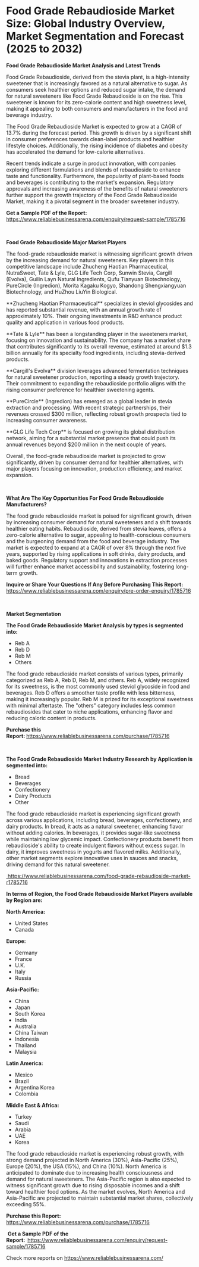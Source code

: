 <p><h1>Food Grade Rebaudioside Market Size: Global Industry Overview, Market Segmentation and Forecast (2025 to 2032)</h1></p><p><strong>Food Grade Rebaudioside Market Analysis and Latest Trends</strong></p>
<p><p>Food Grade Rebaudioside, derived from the stevia plant, is a high-intensity sweetener that is increasingly favored as a natural alternative to sugar. As consumers seek healthier options and reduced sugar intake, the demand for natural sweeteners like Food Grade Rebaudioside is on the rise. This sweetener is known for its zero-calorie content and high sweetness level, making it appealing to both consumers and manufacturers in the food and beverage industry.</p><p>The Food Grade Rebaudioside Market is expected to grow at a CAGR of 13.7% during the forecast period. This growth is driven by a significant shift in consumer preferences towards clean-label products and healthier lifestyle choices. Additionally, the rising incidence of diabetes and obesity has accelerated the demand for low-calorie alternatives. </p><p>Recent trends indicate a surge in product innovation, with companies exploring different formulations and blends of rebaudioside to enhance taste and functionality. Furthermore, the popularity of plant-based foods and beverages is contributing to the market's expansion. Regulatory approvals and increasing awareness of the benefits of natural sweeteners further support the growth trajectory of the Food Grade Rebaudioside Market, making it a pivotal segment in the broader sweetener industry.</p></p>
<p><strong>Get a Sample PDF of the Report:&nbsp;</strong> <a href="https://www.reliablebusinessarena.com/enquiry/request-sample/1785716?utm_campaign=1892&utm_medium=2&utm_source=Github&utm_content=ia&utm_term=25032025&utm_id=food-grade-rebaudioside">https://www.reliablebusinessarena.com/enquiry/request-sample/1785716</a></p>
<p>&nbsp;</p>
<p><strong>Food Grade Rebaudioside Major Market Players</strong></p>
<p><p>The food-grade rebaudioside market is witnessing significant growth driven by the increasing demand for natural sweeteners. Key players in this competitive landscape include Zhucheng Haotian Pharmaceutical, NutraSweet, Tate & Lyle, GLG Life Tech Corp, Sunwin Stevia, Cargill (Evolva), Guilin Layn Natural Ingredients, Qufu Tianyuan Biotechnology, PureCircle (Ingredion), Morita Kagaku Kogyo, Shandong Shengxiangyuan Biotechnology, and HuZhou LiuYin Biological.</p><p>**Zhucheng Haotian Pharmaceutical** specializes in steviol glycosides and has reported substantial revenue, with an annual growth rate of approximately 10%. Their ongoing investments in R&D enhance product quality and application in various food products.</p><p>**Tate & Lyle** has been a longstanding player in the sweeteners market, focusing on innovation and sustainability. The company has a market share that contributes significantly to its overall revenue, estimated at around $1.3 billion annually for its specialty food ingredients, including stevia-derived products.</p><p>**Cargill's Evolva** division leverages advanced fermentation techniques for natural sweetener production, reporting a steady growth trajectory. Their commitment to expanding the rebaudioside portfolio aligns with the rising consumer preference for healthier sweetening agents.</p><p>**PureCircle** (Ingredion) has emerged as a global leader in stevia extraction and processing. With recent strategic partnerships, their revenues crossed $300 million, reflecting robust growth prospects tied to increasing consumer awareness.</p><p>**GLG Life Tech Corp** is focused on growing its global distribution network, aiming for a substantial market presence that could push its annual revenues beyond $200 million in the next couple of years.</p><p>Overall, the food-grade rebaudioside market is projected to grow significantly, driven by consumer demand for healthier alternatives, with major players focusing on innovation, production efficiency, and market expansion.</p></p>
<p>&nbsp;</p>
<p><strong>What Are The Key Opportunities For Food Grade Rebaudioside Manufacturers?</strong></p>
<p><p>The food grade rebaudioside market is poised for significant growth, driven by increasing consumer demand for natural sweeteners and a shift towards healthier eating habits. Rebaudioside, derived from stevia leaves, offers a zero-calorie alternative to sugar, appealing to health-conscious consumers and the burgeoning demand from the food and beverage industry. The market is expected to expand at a CAGR of over 8% through the next five years, supported by rising applications in soft drinks, dairy products, and baked goods. Regulatory support and innovations in extraction processes will further enhance market accessibility and sustainability, fostering long-term growth.</p></p>
<p><strong>Inquire or Share Your Questions If Any Before Purchasing This Report:</strong> <a href="https://www.reliablebusinessarena.com/enquiry/pre-order-enquiry/1785716?utm_campaign=1892&utm_medium=2&utm_source=Github&utm_content=ia&utm_term=25032025&utm_id=food-grade-rebaudioside">https://www.reliablebusinessarena.com/enquiry/pre-order-enquiry/1785716</a></p>
<p>&nbsp;</p>
<p><strong>Market Segmentation</strong></p>
<p><strong>The Food Grade Rebaudioside Market Analysis by types is segmented into:</strong></p>
<p><ul><li>Reb A</li><li>Reb D</li><li>Reb M</li><li>Others</li></ul></p>
<p><p>The food grade rebaudioside market consists of various types, primarily categorized as Reb A, Reb D, Reb M, and others. Reb A, widely recognized for its sweetness, is the most commonly used steviol glycoside in food and beverages. Reb D offers a smoother taste profile with less bitterness, making it increasingly popular. Reb M is prized for its exceptional sweetness with minimal aftertaste. The "others" category includes less common rebaudiosides that cater to niche applications, enhancing flavor and reducing caloric content in products.</p></p>
<p><strong>Purchase this Report:&nbsp;</strong><a href="https://www.reliablebusinessarena.com/purchase/1785716?utm_campaign=1892&utm_medium=2&utm_source=Github&utm_content=ia&utm_term=25032025&utm_id=food-grade-rebaudioside">https://www.reliablebusinessarena.com/purchase/1785716</a></p>
<p>&nbsp;</p>
<p><strong>The Food Grade Rebaudioside Market Industry Research by Application is segmented into:</strong></p>
<p><ul><li>Bread</li><li>Beverages</li><li>Confectionery</li><li>Dairy Products</li><li>Other</li></ul></p>
<p><p>The food grade rebaudioside market is experiencing significant growth across various applications, including bread, beverages, confectionery, and dairy products. In bread, it acts as a natural sweetener, enhancing flavor without adding calories. In beverages, it provides sugar-like sweetness while maintaining low glycemic impact. Confectionery products benefit from rebaudioside's ability to create indulgent flavors without excess sugar. In dairy, it improves sweetness in yogurts and flavored milks. Additionally, other market segments explore innovative uses in sauces and snacks, driving demand for this natural sweetener.</p></p>
<p><a href="https://www.reliablebusinessarena.com/food-grade-rebaudioside-market-r1785716?utm_campaign=1892&utm_medium=2&utm_source=Github&utm_content=ia&utm_term=25032025&utm_id=food-grade-rebaudioside">&nbsp;https://www.reliablebusinessarena.com/food-grade-rebaudioside-market-r1785716</a></p>
<p><strong>In terms of Region, the Food Grade Rebaudioside Market Players available by Region are:</strong></p>
<p>
    <p> <strong> North America: </strong>
        <ul>
            <li>United States</li>
            <li>Canada</li>
        </ul>
        </p> 
    <p> <strong> Europe: </strong>
        <ul>
            <li>Germany</li>
            <li>France</li>
            <li>U.K.</li>
            <li>Italy</li>
            <li>Russia</li>
        </ul>
        </p> 
    <p> <strong> Asia-Pacific: </strong>
        <ul>
            <li>China</li>
            <li>Japan</li>
            <li>South Korea</li>
            <li>India</li>
            <li>Australia</li>
            <li>China Taiwan</li>
            <li>Indonesia</li>
            <li>Thailand</li>
            <li>Malaysia</li>
        </ul>
        </p> 
    <p> <strong> Latin America: </strong>
        <ul>
            <li>Mexico</li>
            <li>Brazil</li>
            <li>Argentina Korea</li>
            <li>Colombia</li>
        </ul>
        </p> 
    <p> <strong> Middle East & Africa: </strong>
        <ul>
            <li>Turkey</li>
            <li>Saudi</li>
            <li>Arabia</li>
            <li>UAE</li>
            <li>Korea</li>
        </ul>
    </p>
    </p>
<p><p>The food grade rebaudioside market is experiencing robust growth, with strong demand projected in North America (30%), Asia-Pacific (25%), Europe (20%), the USA (15%), and China (10%). North America is anticipated to dominate due to increasing health consciousness and demand for natural sweeteners. The Asia-Pacific region is also expected to witness significant growth due to rising disposable incomes and a shift toward healthier food options. As the market evolves, North America and Asia-Pacific are projected to maintain substantial market shares, collectively exceeding 55%.</p></p>
<p><strong>Purchase this Report: </strong><a href="https://www.reliablebusinessarena.com/purchase/1785716?utm_campaign=1892&utm_medium=2&utm_source=Github&utm_content=ia&utm_term=25032025&utm_id=food-grade-rebaudioside">https://www.reliablebusinessarena.com/purchase/1785716</a></p>
<p>&nbsp;<strong>Get a Sample PDF of the Report:&nbsp;&nbsp;</strong><a href="https://www.reliablebusinessarena.com/enquiry/request-sample/1785716?utm_campaign=1892&utm_medium=2&utm_source=Github&utm_content=ia&utm_term=25032025&utm_id=food-grade-rebaudioside">https://www.reliablebusinessarena.com/enquiry/request-sample/1785716</a></p>
<p><strong></strong></p>
<p>Check more reports on <a href="https://www.reliablebusinessarena.com/?utm_campaign=1892&utm_medium=2&utm_source=Github&utm_content=ia&utm_term=25032025&utm_id=food-grade-rebaudioside">https://www.reliablebusinessarena.com/</a></p>